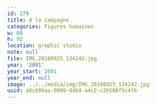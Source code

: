 ```yaml
---
id: 279
title: A la campagne
categories: Figures humaines
w: 60
h: 92
location: graphic studio
note: null
file: IMG_20180925_134242.jpg
year: '2001'
year_start: 2001
year_end: null
image: ../../media/img/IMG_20180925_134242.jpg
uuid: a8c698aa-0806-4d64-a4c2-c26508f5c4f6
---
```


